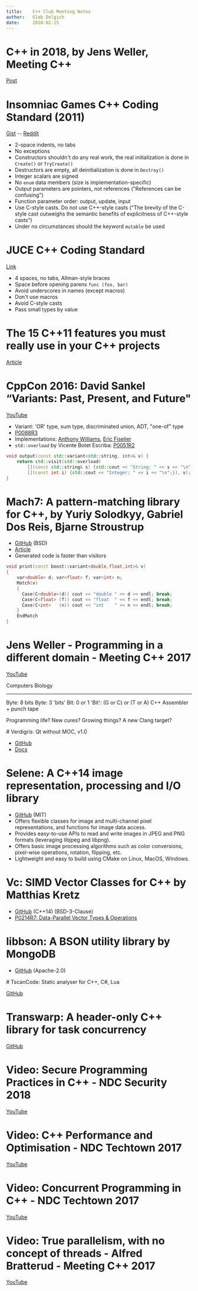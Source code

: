 ```yaml
---
title:    C++ Club Meeting Notes
author:   Gleb Dolgich
date:     2018-02-15
---
```


# C++ in 2018, by Jens Weller, Meeting C++

[Post](http://meetingcpp.com/blog/items/Cpp-in-2018.html)

# Insomniac Games C++ Coding Standard (2011)

[Gist](https://gist.github.com/Kerollmops/fcad27cfef9e3552cb75a3d201494ba6) -- [Reddit](https://www.reddit.com/r/programming/comments/7wtrwq/core_coding_standard_insomniac_games/)

* 2-space indents, no tabs
* No exceptions
* Constructors shouldn't do any real work, the real initialization is done in `Create()` or `TryCreate()`
* Destructors are empty, all deinitialization is done in `Destroy()`
* Integer scalars are signed
* No `enum` data members (size is implementation-specific)
* Output parameters are pointers, not references ("References can be confusing")
* Function parameter order: output, update, input
* Use C-style casts. Do not use C++-style casts ("The brevity of the C-style cast outweighs the semantic benefits of explicitness of C++-style casts")
* Under no circumstances should the keyword `mutable` be used

# JUCE C++ Coding Standard

[Link](https://juce.com/learn/coding-standards)

* 4 spaces, no tabs, Allman-style braces
* Space before opening parens `func (foo, bar)`
* Avoid underscores in names (except macros)
* Don't use macros
* Avoid C-style casts
* Pass small types by value

# The 15 C++11 features you must really use in your C++ projects

[Article](http://cppdepend.com/blog/?p=319)

# CppCon 2016: David Sankel “Variants: Past, Present, and Future"

[YouTube](https://www.youtube.com/watch?v=-Q0wCfCIHHE)

* Variant: 'OR' type, sum type, discriminated union, ADT, "one-of" type
* [P0088R3](http://www.open-std.org/jtc1/sc22/wg21/docs/papers/2016/p0088r3.html)
* Implementations: [Anthony Williams](https://bitbucket.org/anthonyw/variant), [Eric Fiselier](https://github.com/libcxx/tree/variant)
* `std::overload` by Vicente Botet Escriba: [P0051R2](http://open-std.org/JTC1/SC22/WG21/docs/papers/2016/p0051r2.pdf)

```cpp
void output(const std::variant<std::string, int>& v) {
    return std::visit(std::overload(
        [](const std::string& s) {std::cout << "String: " << s << "\n";},
        [](const int i) {std::cout << "Integer: " << i << "\n";}), v);
}
```

# Mach7: A pattern-matching library for C++, by Yuriy Solodkyy, Gabriel Dos Reis, Bjarne Stroustrup

* [GitHub](https://github.com/solodon4/Mach7) (BSD)
* [Article](https://akrzemi1.wordpress.com/2016/02/27/another-polymorphism/)
* Generated code is faster than visitors

```cpp
void print(const boost::variant<double,float,int>& v)
{
    var<double> d; var<float> f; var<int> n;
    Match(v)
    {
      Case(C<double>(d)) cout << "double " << d << endl; break;
      Case(C<float> (f)) cout << "float  " << f << endl; break;
      Case(C<int>   (n)) cout << "int    " << n << endl; break;
    }
    EndMatch
}
```

# Jens Weller - Programming in a different domain - Meeting C++ 2017

[YouTube](https://www.youtube.com/watch?v=jtMNaOOr_w4)

Computers    Biology
------------ ---------------------------
Byte: 8 bits Byte: 3 'bits'
Bit: 0 or 1  'Bit': (G or C) or (T or A)
C++          Assembler + punch tape

Programming life? New cures? Growing things? A new Clang target?

# Verdigris: Qt without MOC, v1.0

* [GitHub](https://github.com/woboq/verdigris)
* [Docs](https://woboq.com/blog/verdigris-qt-without-moc.html)

# Selene: A C++14 image representation, processing and I/O library

* [GitHub](https://github.com/kmhofmann/selene) (MIT)
* Offers flexible classes for image and multi-channel pixel representations, and functions for image data access.
* Provides easy-to-use APIs to read and write images in JPEG and PNG formats (leveraging libjpeg and libpng).
* Offers basic image processing algorithms such as color conversions, pixel-wise operations, rotation, flipping, etc.
* Lightweight and easy to build using CMake on Linux, MacOS, Windows.

# Vc: SIMD Vector Classes for C++ by Matthias Kretz

* [GitHub](https://github.com/VcDevel/Vc) (C++14) (BSD-3-Clause)
* [P0214R7: Data-Parallel Vector Types & Operations](http://www.open-std.org/jtc1/sc22/wg21/docs/papers/2017/p0214r7.pdf)

# libbson: A BSON utility library by MongoDB

* [GitHub](https://github.com/mongodb/libbson) (Apache-2.0)

# TscanCode: Static analyser for C++, C#, Lua

[GitHub](https://github.com/Tencent/TscanCode)

# Transwarp: A header-only C++ library for task concurrency

[GitHub](https://github.com/bloomen/transwarp)

# Video: Secure Programming Practices in C++ - NDC Security 2018

[YouTube](https://www.youtube.com/watch?v=Jh0G_A7iRac)

# Video: C++ Performance and Optimisation - NDC Techtown 2017

[YouTube](https://www.youtube.com/watch?v=eICYHA-eyXM)

# Video: Concurrent Programming in C++ - NDC Techtown 2017

[YouTube](https://www.youtube.com/watch?v=O7gUNNYjmsM)

# Video: True parallelism, with no concept of threads - Alfred Bratterud - Meeting C++ 2017

[YouTube](https://www.youtube.com/watch?v=9IXivbSA_5A)


